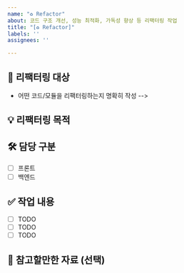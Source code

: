 ```yaml
---
name: "♻️ Refactor"
about: 코드 구조 개선, 성능 최적화, 가독성 향상 등 리팩터링 작업
title: "[♻️ Refactor]"
labels: ''
assignees: ''

---
```


## 📝 리팩터링 대상
- 어떤 코드/모듈을 리팩터링하는지 명확히 작성 --> 

## 💡 리팩터링 목적
<!-- 유지보수성 향상, 성능 개선, 코드 가독성 향상, 중복 제거, 기타 등등 --> 

## 🛠 담당 구분
- [ ] 프론트
- [ ] 백엔드

## ✅ 작업 내용
- [ ] TODO
- [ ] TODO
- [ ] TODO

## 📎 참고할만한 자료 (선택)
<!-- 관련 문서, 코드 스타일 가이드, 참고 링크 등 -->
